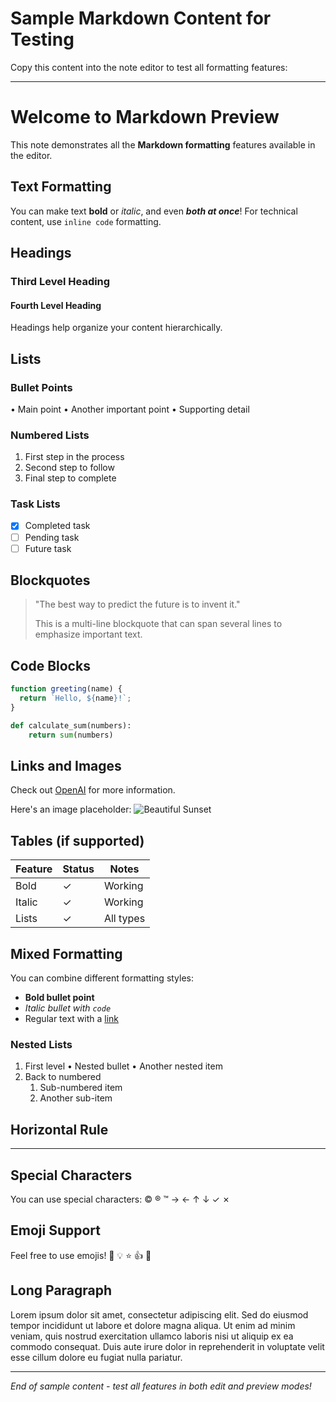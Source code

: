 # Sample Markdown Content for Testing

Copy this content into the note editor to test all formatting features:

---

# Welcome to Markdown Preview

This note demonstrates all the **Markdown formatting** features available in the editor.

## Text Formatting

You can make text **bold** or *italic*, and even ***both at once***! 
For technical content, use `inline code` formatting.

## Headings

### Third Level Heading
#### Fourth Level Heading

Headings help organize your content hierarchically.

## Lists

### Bullet Points
• Main point
• Another important point
• Supporting detail

### Numbered Lists
1. First step in the process
2. Second step to follow
3. Final step to complete

### Task Lists
- [x] Completed task
- [ ] Pending task
- [ ] Future task

## Blockquotes

> "The best way to predict the future is to invent it."
> 
> This is a multi-line blockquote that can span
> several lines to emphasize important text.

## Code Blocks

```javascript
function greeting(name) {
  return `Hello, ${name}!`;
}
```

```python
def calculate_sum(numbers):
    return sum(numbers)
```

## Links and Images

Check out [OpenAI](https://openai.com) for more information.

Here's an image placeholder:
![Beautiful Sunset](https://images.unsplash.com/photo-1506905925346-21bda4d32df4)

## Tables (if supported)

| Feature | Status | Notes |
|---------|--------|-------|
| Bold | ✓ | Working |
| Italic | ✓ | Working |
| Lists | ✓ | All types |

## Mixed Formatting

You can combine different formatting styles:
- **Bold bullet point**
- *Italic bullet with `code`*
- Regular text with a [link](https://example.com)

### Nested Lists
1. First level
   • Nested bullet
   • Another nested item
2. Back to numbered
   1. Sub-numbered item
   2. Another sub-item

## Horizontal Rule

---

## Special Characters

You can use special characters: © ® ™ → ← ↑ ↓ ✓ ✗

## Emoji Support

Feel free to use emojis! 🚀 💡 ⭐ 👍 📝

## Long Paragraph

Lorem ipsum dolor sit amet, consectetur adipiscing elit. Sed do eiusmod tempor incididunt ut labore et dolore magna aliqua. Ut enim ad minim veniam, quis nostrud exercitation ullamco laboris nisi ut aliquip ex ea commodo consequat. Duis aute irure dolor in reprehenderit in voluptate velit esse cillum dolore eu fugiat nulla pariatur.

---

*End of sample content - test all features in both edit and preview modes!*
